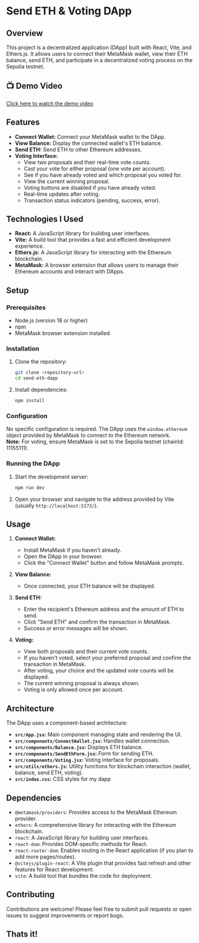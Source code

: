 # Send ETH & Voting DApp

## Overview

This project is a decentralized application (DApp) built with React, Vite, and Ethers.js. It allows users to connect their MetaMask wallet, view their ETH balance, send ETH, and participate in a decentralized voting process on the Sepolia testnet.

## 📺 Demo Video

[Click here to watch the demo video](https://youtu.be/QJEfbgYdjr4?si=TLcSkSkDi85Zlrml)



## Features

-  **Connect Wallet:** Connect your MetaMask wallet to the DApp.
-   **View Balance:** Display the connected wallet's ETH balance.
-   **Send ETH:** Send ETH to other Ethereum addresses.
-   **Voting Interface:**  
    - View two proposals and their real-time vote counts.
    - Cast your vote for either proposal (one vote per account).
    - See if you have already voted and which proposal you voted for.
    - View the current winning proposal.
    - Voting buttons are disabled if you have already voted.
    - Real-time updates after voting.
    - Transaction status indicators (pending, success, error).

## Technologies I Used

-   **React:** A JavaScript library for building user interfaces.
-   **Vite:** A build tool that provides a fast and efficient development experience.
-   **Ethers.js:** A JavaScript library for interacting with the Ethereum blockchain.
-   **MetaMask:** A browser extension that allows users to manage their Ethereum accounts and interact with DApps.

## Setup

### Prerequisites

-   Node.js (version 18 or higher)
-   npm
-   MetaMask browser extension installed 

### Installation

1.  Clone the repository:

    ```bash
    git clone <repository-url>
    cd send-eth-dapp
    ```

2.  Install dependencies:

    ```bash
    npm install
    ```

### Configuration

No specific configuration is required. The DApp uses the `window.ethereum` object provided by MetaMask to connect to the Ethereum network.  
**Note:** For voting, ensure MetaMask is set to the Sepolia testnet (chainId: 11155111).

### Running the DApp

1.  Start the development server:

    ```bash
    npm run dev
    ```

2.  Open your browser and navigate to the address provided by Vite (usually `http://localhost:5173/`).

## Usage

1.  **Connect Wallet:**
    -   Install MetaMask if you haven't already.
    -   Open the DApp in your browser.
    -   Click the "Connect Wallet" button and follow MetaMask prompts.

2.  **View Balance:**
    -   Once connected, your ETH balance will be displayed.

3.  **Send ETH:**
    -   Enter the recipient's Ethereum address and the amount of ETH to send.
    -   Click "Send ETH" and confirm the transaction in MetaMask.
    -   Success or error messages will be shown.

4.  **Voting:**
    -   View both proposals and their current vote counts.
    -   If you haven't voted, select your preferred proposal and confirm the transaction in MetaMask.
    -   After voting, your choice and the updated vote counts will be displayed.
    -   The current winning proposal is always shown.
    -   Voting is only allowed once per account.

## Architecture

The DApp uses a component-based architecture:

-   **`src/App.jsx`:** Main component managing state and rendering the UI.
-   **`src/components/ConnectWallet.jsx`:** Handles wallet connection.
-   **`src/components/Balance.jsx`:** Displays ETH balance.
-   **`src/components/SendEthForm.jsx`:** Form for sending ETH.
-   **`src/components/Voting.jsx`:** Voting interface for proposals.
-   **`src/utils/ethers.js`:** Utility functions for blockchain interaction (wallet, balance, send ETH, voting).
-   **`src/index.css`:** CSS styles for my dapp


## Dependencies

-   `@metamask/providers`: Provides access to the MetaMask Ethereum provider.
-   `ethers`: A comprehensive library for interacting with the Ethereum blockchain.
-   `react`: A JavaScript library for building user interfaces.
-   `react-dom`: Provides DOM-specific methods for React.
-   `react-router-dom`: Enables routing in the React application (if you plan to add more pages/routes).
-   `@vitejs/plugin-react`: A Vite plugin that provides fast refresh and other features for React development.
-   `vite`: A build tool that bundles the code for deployment.

## Contributing

Contributions are welcome! Please feel free to submit pull requests or open issues to suggest improvements or report bugs.

## Thats it!
